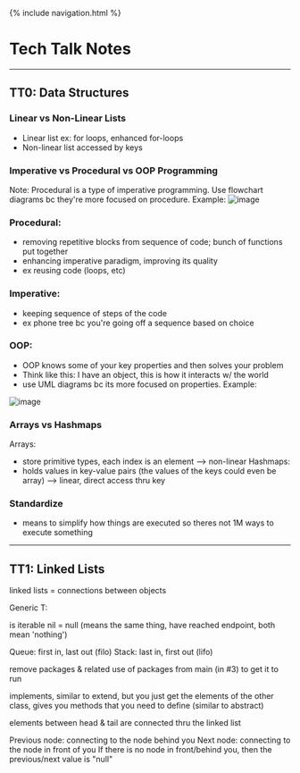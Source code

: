 {% include navigation.html %}

# Tech Talk Notes

----------------------------------------------------------------------------------------------------------------------------------------------------

## TT0: Data Structures

### Linear vs Non-Linear Lists
* Linear list ex: for loops, enhanced for-loops
* Non-linear list accessed by keys 

### Imperative vs Procedural vs OOP Programming

Note: Procedural is a type of imperative programming. Use flowchart diagrams bc they're more focused on procedure. Example:
![image](https://user-images.githubusercontent.com/89210546/157569808-2d83674a-d189-460e-b6f1-f148319da472.png)

### Procedural:
- removing repetitive blocks from sequence of code; bunch of functions put together
- enhancing imperative paradigm, improving its quality
- ex reusing code (loops, etc) 

### Imperative:
- keeping sequence of steps of the code 
- ex phone tree bc you're going off a sequence based on choice

### OOP:
- OOP knows some of your key properties and then solves your problem 
- Think like this: I have an object, this is how it interacts w/ the world
- use UML diagrams bc its more focused on properties. Example: 

![image](https://user-images.githubusercontent.com/89210546/157569887-8385823a-751b-4c8f-9e01-6b53f5be97d0.png)

### Arrays vs Hashmaps 
Arrays: 
- store primitive types, each index is an element --> non-linear 
Hashmaps:
- holds values in key-value pairs (the values of the keys could even be array) --> linear, direct access thru key

### Standardize
- means to simplify how things are executed so theres not 1M ways to execute something

----------------------------------------------------------------------------------------------------------------------------------------------------

## TT1: Linked Lists

linked lists = connections between objects

Generic T:

is iterable
nil = null (means the same thing, have reached endpoint, both mean 'nothing')

Queue: first in, last out (filo)
Stack: last in, first out (lifo) 

remove packages & related use of packages from main (in #3) to get it to run

implements, similar to extend, but you just get the elements of the other class, gives you methods that you need to define (similar to abstract)

elements between head & tail are connected thru the linked list

Previous node: connecting to the node behind you Next node: connecting to the node in front of you If there is no node in front/behind you, then the previous/next value is "null"
